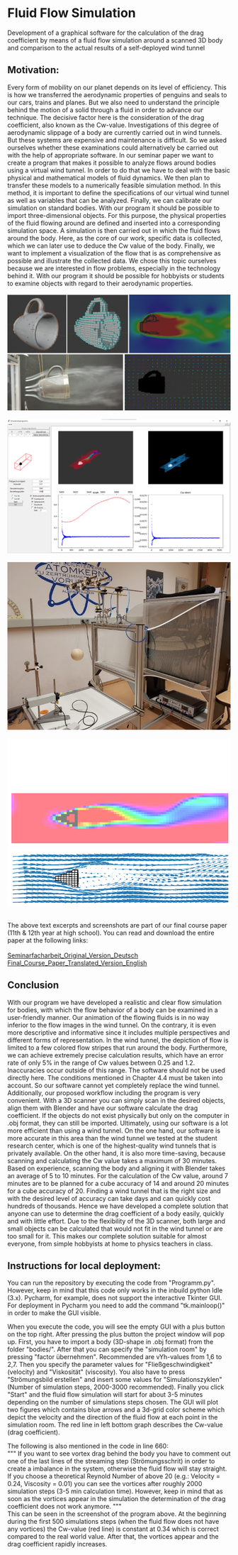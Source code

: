 # Fluid Flow Simulation
Development of a graphical software for the calculation of the drag coefficient by  means of a fluid flow simulation around a scanned 3D body and comparison to the actual results of a  self-deployed wind tunnel

## Motivation:
Every form of mobility on our planet depends on its level of efficiency. This is how we transferred the aerodynamic properties of penguins and seals to our cars, trains and planes. But we also need to understand the principle behind the motion of a solid through a fluid in order to advance our technique. The decisive factor here is the consideration of the drag coefficient, also known as the Cw-value. Investigations of this degree of aerodynamic slippage of a body are currently carried out in wind tunnels. But these systems are expensive and maintenance is difficult. So we asked ourselves whether these examinations could alternatively be carried out with the help of appropriate software. In our seminar paper we want to create a program that makes it possible to analyze flows around bodies using a virtual wind tunnel. In order to do that we have to deal with the basic physical and mathematical models of fluid dynamics. We then plan to transfer these models to a numerically feasible simulation method. In this method, it is important to define the specifications of our virtual wind tunnel as well as variables that can be analyzed. Finally, we can calibrate our simulation on standard bodies. With our program it should be possible to import three-dimensional objects. For this purpose, the physical properties of the fluid flowing around are defined and inserted into a corresponding simulation space. A simulation is then carried out in which the fluid flows around the body. Here, as the core of our work, specific data is collected, which we can later use to deduce the Cw value of the body. Finally, we want to implement a visualization of the flow that is as comprehensive as possible and illustrate the collected data. We chose this topic ourselves because we are interested in flow problems, especially in the technology behind it. With our program it should be possible for hobbyists or students to examine objects with regard to their aerodynamic properties.
<br /><br />
![Screenshot_1](https://github.com/adriankuehn/fluid-flow-simulation/blob/main/Screenshots/Cup.png)
<br /><br />
![Screenshot_3](https://github.com/adriankuehn/fluid-flow-simulation/blob/main/Screenshots/Screenshot_Programm.png)
<br /><br />
![Screenshot_2](https://github.com/adriankuehn/fluid-flow-simulation/blob/main/Screenshots/windtunnel.jpg)
<br /><br />
![Screenshot_4](https://github.com/adriankuehn/fluid-flow-simulation/blob/main/Screenshots/Step_3100.png)
<br /><br />

The above text excerpts and screenshots are part of our final course paper (11th & 12th year at high school). You can read and download the entire paper at the following links:
<br /><br />
<a href="https://github.com/adriankuehn/fluid-flow-simulation/blob/main/Paper/Seminarfacharbeit%20-%20Deutsche%20Version.pdf">Seminarfacharbeit_Original_Version_Deutsch</a> <br />
<a href="https://github.com/adriankuehn/fluid-flow-simulation/blob/main/Paper/Final%20Course%20Paper%20-%20English%20Version%20(Translated).pdf">Final_Course_Paper_Translated_Version_English</a>

## Conclusion
With our program we have developed a realistic and clear flow simulation for bodies, with which the flow behavior of a body can be examined in a user-friendly manner.
Our animation of the flowing fluids is in no way inferior to the flow images in the wind tunnel. On the contrary, it is even more descriptive and informative since it includes multiple perspectives and different forms of representation. In the wind tunnel, the depiction of flow is limited to a few colored flow stripes that run around the body. Furthermore, we can achieve extremely precise calculation results, which have an error rate of only 5% in the range of Cw values between 0.25 and 1.2. Inaccuracies occur outside of this range. The software should not be used directly here. The conditions mentioned in Chapter 4.4 must be taken into account. So our software cannot yet completely replace the wind tunnel. <br />
Additionally, our proposed workflow including the program is very convenient. With a 3D scanner you can simply scan in the desired objects, align them with Blender and have our software calculate the drag coefficient. If the objects do not exist physically but only on the computer in .obj format, they can still be imported. Ultimately, using our software is a lot more efficient than using a wind tunnel. On the one hand, our software is more accurate in this area than the wind tunnel we tested at the student research center, which is one of the highest-quality wind tunnels that is privately available. On the other hand, it is
also more time-saving, because scanning and calculating the Cw value takes a maximum of 30 minutes. Based on experience, scanning the body and aligning it with Blender takes an average of 5 to 10 minutes. For the calculation of the Cw value, around 7 minutes are to be planned for a cube accuracy of 14 and around 20 minutes for a cube
accuracy of 20. Finding a wind tunnel that is the right size and with the desired level of accuracy can take days and can quickly cost hundreds of thousands. Hence we have developed a complete solution that anyone can use to determine the drag coefficient of a body easily, quickly and with little effort. Due to the flexibility of the 3D scanner, both large and small objects can be calculated that would not fit in the wind tunnel or are too small for it. This makes our complete solution suitable for almost everyone, from simple hobbyists at home to physics teachers in class.




## Instructions for local deployment:
You can run the repository by executing the code from "Programm.py". However, keep in mind that this code only works in the inbuild python Idle (3.x). Pycharm, for example, does not support the interactive Tkinter GUI. For deployment in Pycharm you need to add the command "tk.mainloop()" in order to make the GUI visible.

When you execute the code, you will see the empty GUI with a plus button on the top right. After pressing the plus button the project window will pop up. First, you have to import a body (3D-shape in .obj format) from the folder "bodies/". After that you can specify the "simulation room" by pressing "factor übernehmen". Recommended are vYh-values from 1,6 to 2,7. Then you specify the parameter values for "Fließgeschwindigkeit" (velocity) and "Viskosität" (viscosity). You also have to press "Strömungsbild erstellen" and insert some values for "Simulationszyklen" (Number of simulation steps, 2000-3000 recommended). Finally you click "Start" and the fluid flow simulation will start for about 3-5 minutes depending on the number of simulations steps chosen. The GUI will plot two figures which contains blue arrows and a 3d-grid color scheme which depict the velocity and the direction of the fluid flow at each point in the simulation room. The red line in left bottom graph describes the Cw-value (drag coefficient). 

The following is also mentioned in the code in line 660:<br />
""" If you want to see vortex drag behind the body you have to comment out one of the last lines of the streaming step (Strömungsschrit) in order to create a imbalance in the system, otherwise the fluid flow will stay straight. If you choose a theoretical Reynold Number of above 20 (e.g.: Velocity = 0.24, Viscosity = 0.01) you can see the vortices after roughly 2000 simulation steps (3-5 min calculation time). However, keep in mind that as soon as the vortices appear in the simulation the determination of the drag coefficient does not work anymore. """ <br />
This can be seen in the screenshot of the program above. At the beginning during the first 500 simulations steps (when the fluid flow does not have any vortices) the Cw-value (red line) is constant at 0.34 which is correct compared to the real world value. After that, the vortices appear and the drag coefficient rapidly increases. 
